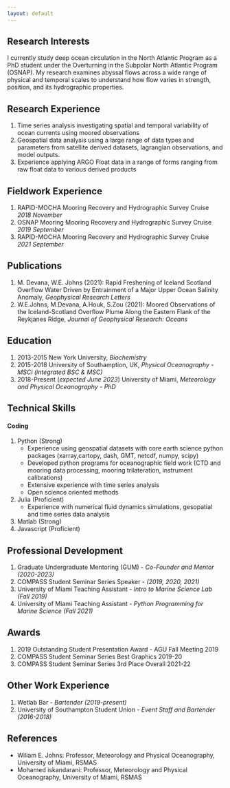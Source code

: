 ```yaml
---
layout: default
---
```


## Research Interests

I currently study deep ocean circulation in the North Atlantic Program as a PhD student under the Overturning in the Subpolar North Atlantic Program (OSNAP). My research examines abyssal flows across a wide range of physical and temporal scales to understand how flow varies in strength, position, and its hydrographic properties.

## Research Experience

1. Time series analysis investigating spatial and temporal variability of ocean currents using moored observations
2. Geospatial data analysis using a large range of data types and parameters from satellite derived datasets, lagrangian observations, and model outputs.
3. Experience applying ARGO Float data in a range of forms ranging from raw float data to various derived products

## Fieldwork Experience

1. RAPID-MOCHA Mooring Recovery and Hydrographic Survey Cruise _2018 November_
2. OSNAP Mooring Mooring Recovery and Hydrographic Survey Cruise _2019 September_
3. RAPID-MOCHA Mooring Recovery and Hydrographic Survey Cruise _2021 September_

## Publications

1. M. Devana, W.E. Johns (2021): Rapid Freshening of Iceland Scotland Overflow Water Driven by Entrainment of a Major Upper Ocean Salinity Anomaly, _Geophysical Research Letters_
2. W.E.Johns, M.Devana, A.Houk, S.Zou (2021): Moored Observations of the Iceland-Scotland Overflow Plume Along the Eastern Flank of the Reykjanes Ridge, _Journal of Geophysical Research: Oceans_
<!-- 2. S.Holmes, J.Watson: Consequences of living with a sociopath in London -->

## Education

1. 2013-2015 New York University, _Biochemistry_
2. 2015-2018 University of Southamption, UK, _Physical Oceanography - MSCi (integrated BSC & MSC)_
3. 2018-Present (_expected June 2023_) University of Miami, _Meteorology and Physical Oceanography - PhD_

## Technical Skills

#### Coding

1. Python (Strong)
   - Experience using geospatial datasets with core earth science python packages (xarray,cartopy, dash, GMT, netcdf, numpy, scipy)
   - Developed python programs for oceanographic field work (CTD and mooring data processing, mooring trilateration, instrument calibrations)
   - Extensive experience with time series analysis
   - Open science oriented methods
2. Julia (Proficient)
   - Experience with numerical fluid dynamics simulations, gesopatial and time series data analysis
3. Matlab (Strong)
4. Javascript (Proficient)

## Professional Development

1. Graduate Undergraduate Mentoring (GUM) - _Co-Founder and Mentor (2020-2023)_
2. COMPASS Student Seminar Series Speaker - _(2019, 2020, 2021)_
3. University of Miami Teaching Assistant - _Intro to Marine Science Lab (Fall 2019)_
4. University of Miami Teaching Assistant - _Python Programming for Marine Science (Fall 2021)_

## Awards

1. 2019 Outstanding Student Presentation Award - AGU Fall Meeting 2019
2. COMPASS Student Seminar Series Best Graphics 2019-20
3. COMPASS Student Seminar Series 3rd Place Overall 2021-22

## Other Work Experience

1. Wetlab Bar - _Bartender (2019-present)_
2. University of Southampton Student Union - _Event Staff and Bartender (2016-2018)_

## References

- Wiliam E. Johns: Professor, Meteorology and Physical Oceanography, University of Miami, RSMAS
- Mohamed iskandarani: Professor, Meteorology and Physical Oceanography, University of Miami, RSMAS
<!-- - John Doe: Associate Professor, Department of Computer Science, Ipsum -->
